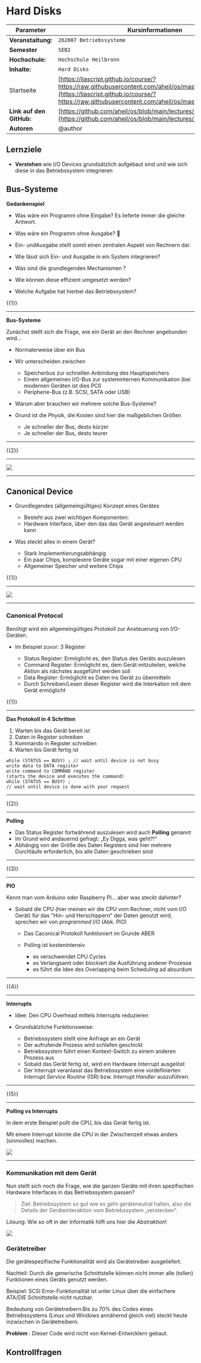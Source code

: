 <!--

author:   Andreas Heil

email:    andreas.heil@hs-heilbronn.de

version:  0.1

language: de

narrator: DE German Male

tags: hard disks, hdd, lecture, i/o, input/output

comment:  

-->


# Hard Disks

<!-- data-type="none" -->
| Parameter | Kursinformationen |
| --- | --- |
| **Veranstaltung:** | `262007 Betriebssysteme`|
| **Semester** | `SEB2` |
| **Hochschule:** | `Hochschule Heilbronn` |
| **Inhalte:** | `Hard Disks`|
| Startseite | [https://liascript.github.io/course/?https://raw.githubusercontent.com/aheil/os/master/README.md#1](https://liascript.github.io/course/?https://raw.githubusercontent.com/aheil/os/master/README.md#1) | 
| **Link auf den GitHub:** | [https://github.com/aheil/os/blob/main/lectures/10_1_harddisks.md](https://github.com/aheil/os/blob/main/lectures/10_1_harddisks.md) |
| **Autoren** | @author |

## Lernziele 

- **Verstehen** wie I/O Devices grundsätzlich aufgebaut sind und wie sich diese in das Betriebssystem integrieren

## Bus-Systeme

**Gedankenspiel**

- Was wäre ein Programm ohne Eingabe? Es lieferte immer die gleiche Antwort.

- Was wäre ein Programm ohne Ausgabe?  🤔

- Ein- undAusgabe stellt somit einen zentralen Aspekt von Rechnern dar.

- Wie lässt sich Ein- und Ausgabe in ein System integrieren?
- Was sind die grundlegenden Mechanismen ?
- Wie können diese effizient umgesetzt werden?
- Welche Aufgabe hat hierbei das Betriebssystem?

{{1}}
************************************

**Bus-Systeme**

Zunächst stellt sich die Frage, wie ein Gerät an den Rechner angebunden wird...

- Normalerweise über ein Bus

- Wir unterscheiden zwischen

  - Speicherbus zur schnellen Anbindung des Hauptspeichers
  - Einem allgemeinen I/O\-Bus zur systeminternen Kommunikation (bei modernen Geräten ist dies PCI)
  - Peripherie-Bus (z.B. SCSI, SATA oder USB)

- Warum aber brauchen wir mehrere solche Bus-Systeme?

- Grund ist die Physik, die Kosten sind hier die maßgeblichen Größen

  - Je schneller der Bus\, desto kürzer
  - Je schneller der Bus\, desto teurer

************************************

{{2}}
************************************

![](../img/os.10.io.de.png)

************************************

## Canonical Device

- Grundlegendes \(allgemeingültiges\) Konzept eines Gerätes

  - Besteht aus zwei wichtigen Komponenten:
  - Hardware Interface, über den das das Gerät angesteuert werden kann

- Was steckt alles in einem Gerät?

  - Stark Implementierungsabhängig
  - Ein paar Chips, komplexere Geräte sogar mit einer eigenen CPU
  - Allgemeiner Speicher und weitere Chips

{{1}}
************************************

![](../img/os.10.canonical_device.de.png)

************************************

### Canonical Protocol 

Benötigt wird ein allgemeingültiges Protokoll zur Ansteuerung von I/O-Geräten.

* Im Beispiel zuvor: 3 Register

  * Status Register: Ermöglicht es, den Status des Geräts auszulesen
  * Command Register: Ermöglicht es, dem Gerät mitzuteilen, welche Aktion als nächstes ausgeführt werden soll
  * Data Register: Ermöglicht es Daten ins Gerät zu übermitteln
  * Durch Schreiben/Lesen dieser Register wird die Interkation mit dem Gerät ermöglicht

{{1}}
************************************
**Das Protokoll in 4 Schritten**

1. Warten bis das Gerät bereit ist
2. Daten in Register schreiben
3. Kommando in Register schreiben
4. Warten bis Gerät fertig ist

```
while (STATUS == BUSY) ; // wait until device is not busy
write data to DATA register
write command to COMMAND register
(starts the device and executes the command)
while (STATUS == BUSY) ;
// wait until device is done with your request
```

************************************

{{2}}
************************************

**Polling**

 * Das Status Register fortwährend auszulesen wird auch __Polling__ genannt
  * Im Grund wird andauernd gefragt: „Ey Digga, was geht?!“
  * Abhängig von der Größe des Daten Registers sind hier mehrere Durchläufe erforderlich, bis alle Daten geschrieben sind

************************************

{{3}}
************************************

**PIO**

Kennt man vom Arduino oder Raspberry PI... aber was steckt dahinter? 

* Sobald die CPU (hier meinen wir die CPU vom Rechner, nicht vom I/O Gerät) für das "Hin- und Herschippern" der Daten genutzt wird, sprechen wir von _programmed I/O_ (Abk. PIO)

  * Das Caconical Protokoll funktioniert im Grunde ABER
  * Polling ist kostenintensiv

    * es verschwendet CPU Cycles
    * es Verlangsamt oder blockiert die Ausführung anderer Prozesse
    * es führt die Idee des Overlapping beim Scheduling ad absurdum

************************************

{{4}}
************************************

**Interrupts**

* Idee: Den CPU Overhead mittels Interrupts reduzieren
* Grundsätzliche Funktionsweise:

  * Betriebssystem stellt eine Anfrage an ein Gerät
  * Der aufrufende Prozess wird schlafen geschickt
  * Betriebssystem führt einen Kontext-Switch zu einem anderen Prozess aus
  * Sobald das Gerät fertig ist\, wird ein Hardware Interrupt ausgelöst
  * Der Interrupt veranlasst das Betriebssystem eine vordefinierten _Interrupt Service Routine_ (ISR) bzw. _Interrupt Handler_ auszuführen.

************************************

{{5}}
************************************

**Polling vs Interrupts**

In dem erste Beispiel pollt die CPU, bis das Gerät fertig ist.

Mit einem Interrupt könnte die CPU in der Zwischenzeit etwas anders (sinnvolles) machen.

![](../img/os.10.polling.de.png)

************************************

### Kommunikation mit dem Gerät

Nun stellt sich noch die Frage, wie die ganzen Geräte mit ihren spezifischen Hardware Interfaces in das Betriebssystem passen?

> Ziel: Betriebssystem so gut wie es geht geräteneutral halten\, also die Details der Geräteinteraktion vom Betriebssystem „verstecken“.

Lösung: Wie so oft in der Informatik hilft uns hier die _Abstraktion_!

![](../img/os.10.abstraction.de.png)

### Gerätetreiber

Die gerätespezifische Funktionalität wird als Gerätetreiber ausgeliefert.

Nachteil: Durch die generische Schnittstelle können nicht immer alle (tollen) Funktionen eines Geräts genutzt werden.

Beispiel: SCSI Error-Funktionalität ist unter Linux über die einfachere ATA/DIE Schnittstelle nicht nutzbar.

Bedeutung von Gerätetreibern:Bis zu 70% des Codes eines Betriebssystems (Linux und Windows annähernd gleich viel) steckt heute inzwischen in Gerätetreibern.

__Problem__ : Dieser Code wird nicht von Kernel-Entwicklern gebaut.


## Kontrollfragen
